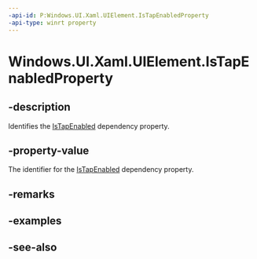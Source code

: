 ```yaml
---
-api-id: P:Windows.UI.Xaml.UIElement.IsTapEnabledProperty
-api-type: winrt property
---
```


<!-- Property syntax
public Windows.UI.Xaml.DependencyProperty IsTapEnabledProperty { get; }
-->

# Windows.UI.Xaml.UIElement.IsTapEnabledProperty

## -description
Identifies the [IsTapEnabled](uielement_istapenabled.md) dependency property.



## -property-value
The identifier for the [IsTapEnabled](uielement_istapenabled.md) dependency property.

## -remarks

## -examples

## -see-also
